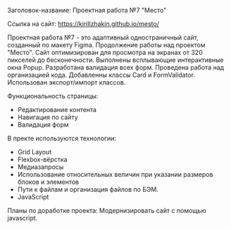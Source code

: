 ﻿Заголовок-название: Проектная работа №7 "Место" 

Ссылка на сайт: https://kirillzhakin.github.io/mesto/

Проектная работа №7 - это адаптивный одностраничный сайт, созданный по макету Figma. Продолжение работы над проектом "Место". Сайт оптимизирован для просмотра на экранах от 320 пикселей до бесконечности. Выполнены всплывающие интерактивные окна Popup. Разработана валидация всех форм. Проведена работа над организацией кода. Добавленны классы Card и FormValidator. Использован экспорт/импорт классов.
 
Функциональность страницы: 

- Редактирование контента
- Навигация по сайту
- Валидация форм

В пректе используются технологии:
- Grid Layout
- Flexbox-вёрстка
- Медиазапросы
- Использование относительных величин при указании размеров блоков и элементов
- Пути к файлам и организация файлов по БЭМ.
- JavaScript

Планы по доработке проекта:
Модернизировать сайт с помощью javascript.

